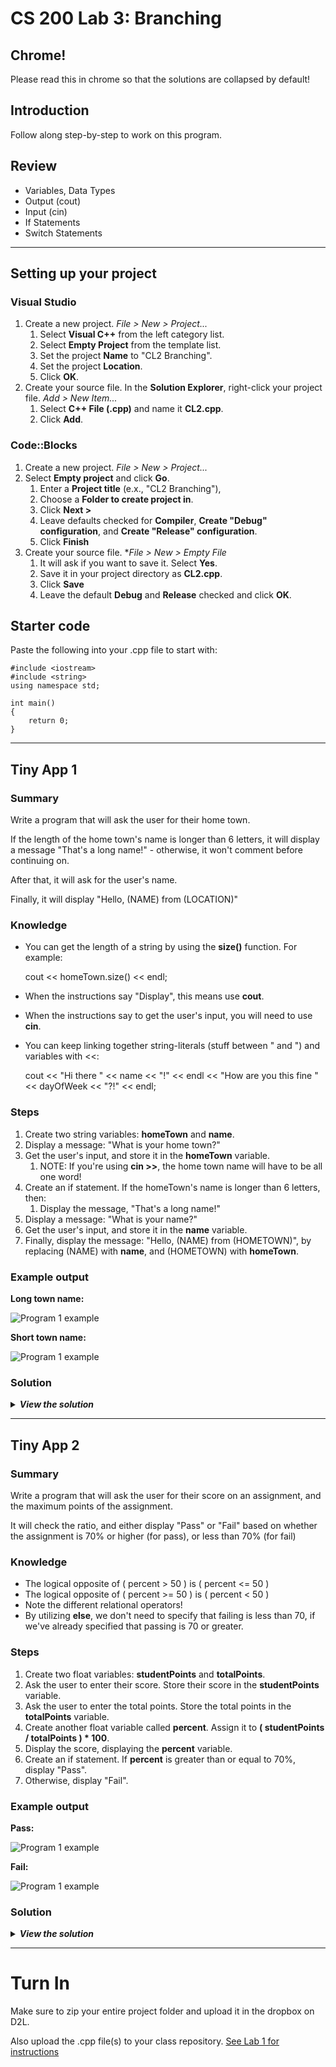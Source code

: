 # CS 200 Lab 3: Branching

## Chrome!

Please read this in chrome so that the solutions are collapsed by default!

## Introduction

Follow along step-by-step to work on this program. 

## Review

* Variables, Data Types
* Output (cout)
* Input (cin)
* If Statements
* Switch Statements

---

## Setting up your project

### Visual Studio

1. Create a new project. *File > New > Project...*
    1. Select **Visual C++** from the left category list.
    2. Select **Empty Project** from the template list.
    3. Set the project **Name** to "CL2 Branching".
    4. Set the project **Location**.
    5. Click **OK**.
2. Create your source file. In the **Solution Explorer**, right-click your project file. *Add > New Item...*
    1. Select **C++ File (.cpp)** and name it **CL2.cpp**.
    2. Click **Add**.

### Code::Blocks

1. Create a new project. *File > New > Project...*
2. Select **Empty project** and click **Go**.
    1. Enter a **Project title** (e.x., "CL2 Branching"),
    2. Choose a **Folder to create project in**.
    3. Click **Next >**
    4. Leave defaults checked for **Compiler**, **Create "Debug" configuration**, and **Create "Release" configuration**.
    5. Click **Finish**
3. Create your source file. **File > New > Empty File*
    1. It will ask if you want to save it. Select **Yes**.
    2. Save it in your project directory as **CL2.cpp**.
    3. Click **Save**
    4. Leave the default **Debug** and **Release** checked and click **OK**.

## Starter code

Paste the following into your .cpp file to start with:

    #include <iostream>
    #include <string>
    using namespace std;

    int main()
    {
        return 0;
    }
    
---

## Tiny App 1

### Summary

Write a program that will ask the user for their home town.

If the length of the home town's name is longer than 6 letters,
it will display a message "That's a long name!" - otherwise, it won't comment
before continuing on.

After that, it will ask for the user's name.

Finally, it will display "Hello, (NAME) from (LOCATION)"

### Knowledge

* You can get the length of a string by using the **size()** function. For example:

    cout << homeTown.size() << endl;
    
* When the instructions say "Display", this means use **cout**.

* When the instructions say to get the user's input, you will need to use **cin**.

* You can keep linking together string-literals (stuff between " and ") and variables with <<:

    cout << "Hi there " << name << "!" << endl << "How are you this fine " << dayOfWeek << "?!" << endl;

### Steps

1. Create two string variables: **homeTown** and **name**.
2. Display a message: "What is your home town?"
3. Get the user's input, and store it in the **homeTown** variable.
    1. NOTE: If you're using **cin >>**, the home town name will have to be all one word!
4. Create an if statement. If the homeTown's name is longer than 6 letters, then:
    1. Display the message, "That's a long name!"
5. Display a message: "What is your name?"
6. Get the user's input, and store it in the **name** variable.
7. Finally, display the message: "Hello, (NAME) from (HOMETOWN)", by replacing (NAME) with **name**, and (HOMETOWN) with **homeTown**.

### Example output

**Long town name:**

![Program 1 example](images/201701_lab4_program1.png)

**Short town name:**

![Program 1 example](images/201701_lab4_program1b.png)

### Solution

<details>
	<summary><strong><em>
		View the solution
	</em></strong></summary>

    #include <iostream>
    #include <string>
    using namespace std;
        
    int main()
    {
        string homeTown, name;
        
        cout << "What is your home town?" << endl;
        cin >> homeTown;
        
        if ( homeTown.size() > 6 )
        {
            cout << endl << "That's a long name!" << endl;
        }
        
        cout << endl << "What is your name?" << endl;
        cin >> name;
        
        cout << endl << "Hello, " << name << " from  " << homeTown << "!" << endl;
        
        return 0;
    }
    
</details>

---

## Tiny App 2

### Summary

Write a program that will ask the user for their score on an assignment,
and the maximum points of the assignment.

It will check the ratio, and either display "Pass" or "Fail" based on whether
the assignment is 70% or higher (for pass), or less than 70% (for fail)

### Knowledge

* The logical opposite of ( percent > 50 ) is ( percent <= 50 )
* The logical opposite of ( percent >= 50 ) is ( percent < 50 )
* Note the different relational operators!
* By utilizing **else**, we don't need to specify that failing is less than 70, 
    if we've already specified that passing is 70 or greater.

### Steps

1. Create two float variables: **studentPoints** and **totalPoints**.
2. Ask the user to enter their score. Store their score in the **studentPoints** variable.
3. Ask the user to enter the total points. Store the total points in the **totalPoints** variable.
4. Create another float variable called **percent**. Assign it to **( studentPoints / totalPoints ) * 100**.
5. Display the score, displaying the **percent** variable.
6. Create an if statement. If **percent** is greater than or equal to 70%, display "Pass".
7. Otherwise, display "Fail".

### Example output

**Pass:**

![Program 1 example](images/201701_lab4_program2.png)

**Fail:**

![Program 1 example](images/201701_lab4_program2b.png)

### Solution

<details>
	<summary><strong><em>
		View the solution
	</em></strong></summary>

    #include <iostream>
    #include <string>
    using namespace std;
        
    int main()
    {
        float studentPoints, totalPoints;
        
        cout << "What was your score? ";
        cin >> studentPoints;
        
        cout << "What was the total points? ";
        cin >> totalPoints;
        
        float percent = ( studentPoints / totalPoints ) * 100;
        
        cout << "Score: " << percent << "% \t";
        
        if ( percent >= 70 )
        {
            cout << "Pass" << endl;
        }
        else
        {
            cout << "Fail" << endl;
        }
        
        return 0;
    }

    
</details>

---

# Turn In

Make sure to zip your entire project folder and upload it in the dropbox on D2L.

Also upload the .cpp file(s) to your class repository. [See Lab 1 for instructions](https://github.com/Rachels-Courses/CS200-Concepts-of-Progamming-Algorithms/blob/master/Assignments/In-class%20Labs/Lab%2001%20-%20Intro%20to%20GitHub%20and%20CPP.md#upload-files)
